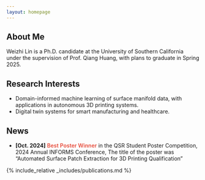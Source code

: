 ```yaml
---
layout: homepage
---
```


## About Me

Weizhi Lin is a Ph.D. candidate at the University of Southern California under the supervision of Prof. Qiang Huang, with plans to graduate in Spring 2025. 


## Research Interests

- Domain-informed machine learning of surface manifold data, with applications in autonomous 3D printing systems.
- Digital twin systems for smart manufacturing and healthcare. 

## News

- **[Oct. 2024]** <strong style="color:#e74d3c; font-weight:600">Best Poster Winner</strong> in the QSR Student Poster Competition, 2024 Annual INFORMS Conference, The title of the poster was “Automated Surface Patch Extraction for 3D Printing Qualification”


{% include_relative _includes/publications.md %}

